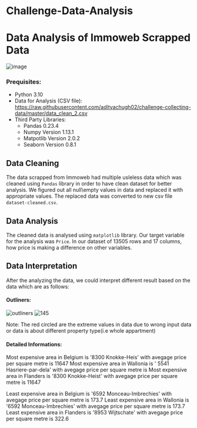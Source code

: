 # Challenge-Data-Analysis
# Data Analysis of Immoweb Scrapped Data

![image](https://user-images.githubusercontent.com/96992159/152752109-48401fdc-5ab6-415c-9a8c-c36e349871f4.png)

### Prequisites:
- Python 3.10
- Data for Analysis (CSV file): 
  https://raw.githubusercontent.com/adityachugh02/challenge-collecting-data/master/data_clean_2.csv
- Third Party Libraries:
  - Pandas 0.23.4
  - Numpy Version 1.13.1
  - Matpotlib Version 2.0.2
  - Seaborn Version 0.8.1
## Data Cleaning
 
The data scrapped from Immoweb had multiple usleless data which was cleaned using `Pandas` library in order to have clean dataset for better analysis. We figured out all null\empty values in data and replaced it with appropriate values. The replaced data was converted to new csv file `dataset-cleaned.csv`.

## Data Analysis

The cleaned data is analysed using `matplotlib` library. Our target variable for the analysis was `Price`. In our dataset of 13505 rows and 17 columns, how price is making a difference on other variables.

## Data Interpretation

After the analyzing the data, we could interpret different result based on the data which are as follows:

#### Outliners:
![outliners](https://user-images.githubusercontent.com/96992159/153191172-fc943e5f-ff48-446f-8a41-25cd799fe487.PNG)
![145](https://user-images.githubusercontent.com/96992159/153190027-8c0c6011-2cf8-41dc-97c4-c64ca8bc54b8.PNG)

 Note: The red circled are the extreme values in data due to wrong input data or data is about different property type(i.e whole appartment)

#### Detailed Informations:

Most expensive area in Belgium is '8300 Knokke-Heis' with avegage price per square metre is 11647
Most expensive area in Wallonia is ' 5541 Hasriere-par-dela' with avegage price per square metre is 
Most expensive area in Flanders is '8300 Knokke-Heist' with avegage price per square metre is 11647

Least expensive area in Belgium is '6592 Monceau-Imbrechies' with avegage price per square metre is 173.7
Least expensive area in Wallonia is '6592 Monceau-Imbrechies'  with avegage price per square metre is 173.7 
Least expensive area in Flanders is '8953 Wijtschate'  with avegage price per square metre is 322.6



 
